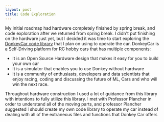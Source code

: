 ```yaml
---
layout: post
title: Code Exploration
---
```


My initial roadmap had hardware completely finished by spring break, and code exploration after we returned from spring break. I didn't put finishing on the hardware just yet, but I decided it was time to start exploring the [DonkeyCar code library](http://docs.donkeycar.com/) that I plan on using to operate the car. DonkeyCar is a Self-Driving platform for RC hobby cars that has multiple components: 
* It is an Open Source Hardware design that makes it easy for you to build your own car 
* It is a simulator that enables you to use Donkey without hardware 
* It is a community of enthusiasts, developers and data scientists that enjoy racing, coding and discussing the future of ML, Cars and who will win the next race.

Throughout hardware construction I used a lot of guidance from this library with intentions to fully utilize this library. I met with Professor Plancher in order to understand all of the moving parts, and professor Plancher suggested I should create my own code library to operate my car instead of dealing with all of the extraneous files and functions that Donkey Car offers




